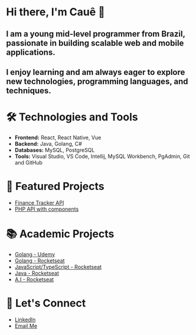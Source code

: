 # Hi there, I'm Cauê 👋

## I am a young mid-level programmer from Brazil, passionate in building scalable web and mobile applications.
## I enjoy learning and am always eager to explore new technologies, programming languages, and techniques.

# 🛠 Technologies and Tools
- **Frontend:** React, React Native, Vue
- **Backend:** Java, Golang, C#
- **Databases:** MySQL, PostgreSQL
- **Tools:** Visual Studio, VS Code, Intellij, MySQL Workbench, PgAdmin, Git and GitHub

# 💼 Featured Projects
- [Finance Tracker API](https://github.com/caue-vieira/finance-tracker)
- [PHP API with components](https://github.com/caue-vieira/API-PHP)

# 📚 Academic Projects
- [Golang - Udemy](https://github.com/caue-vieira/Golang-Udemy)
- [Golang - Rocketseat](https://github.com/caue-vieira/Go-React)
- [JavaScript/TypeScript - Rocketseat](https://github.com/caue-vieira/NLW-Unite)
- [Java - Rocketseat](https://github.com/caue-vieira/ToDoList)
- [A.I - Rocketseat](https://github.com/caue-vieira/nlwia-modified)

# 👤 Let's Connect
- [LinkedIn](https://www.linkedin.com/in/cau%C3%AA-c-649741240/)
- [Email Me](cauevcaetano@gmail.com)

<!--
**caue-vieira/caue-vieira** is a ✨ _special_ ✨ repository because its `README.md` (this file) appears on your GitHub profile.

Here are some ideas to get you started:

- 🔭 I’m currently working on ...
- 🌱 I’m currently learning ...
- 👯 I’m looking to collaborate on ...
- 🤔 I’m looking for help with ...
- 💬 Ask me about ...
- 📫 How to reach me: ...
- 😄 Pronouns: ...
- ⚡ Fun fact: ...
-->
